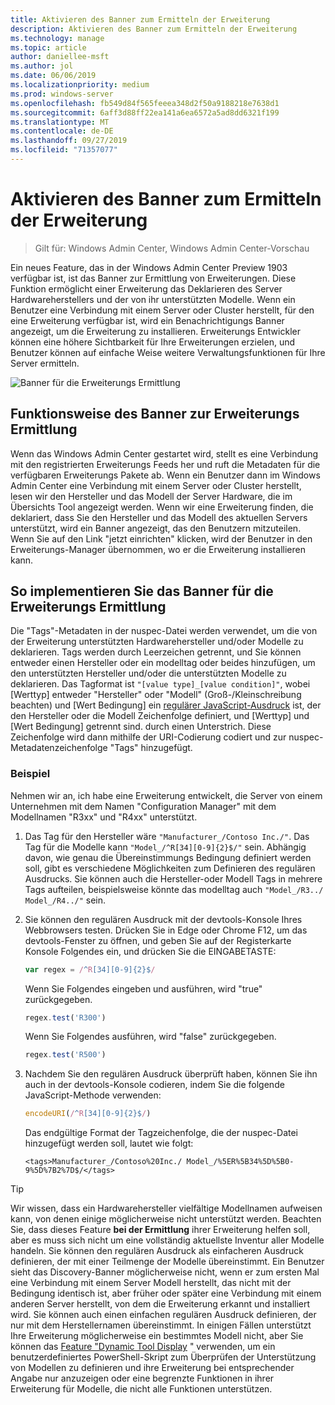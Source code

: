 ```yaml
---
title: Aktivieren des Banner zum Ermitteln der Erweiterung
description: Aktivieren des Banner zum Ermitteln der Erweiterung
ms.technology: manage
ms.topic: article
author: daniellee-msft
ms.author: jol
ms.date: 06/06/2019
ms.localizationpriority: medium
ms.prod: windows-server
ms.openlocfilehash: fb549d84f565feeea348d2f50a9188218e7638d1
ms.sourcegitcommit: 6aff3d88ff22ea141a6ea6572a5ad8dd6321f199
ms.translationtype: MT
ms.contentlocale: de-DE
ms.lasthandoff: 09/27/2019
ms.locfileid: "71357077"
---
```

# <a name="enabling-the-extension-discovery-banner"></a>Aktivieren des Banner zum Ermitteln der Erweiterung

>Gilt für: Windows Admin Center, Windows Admin Center-Vorschau

Ein neues Feature, das in der Windows Admin Center Preview 1903 verfügbar ist, ist das Banner zur Ermittlung von Erweiterungen. Diese Funktion ermöglicht einer Erweiterung das Deklarieren des Server Hardwareherstellers und der von ihr unterstützten Modelle. Wenn ein Benutzer eine Verbindung mit einem Server oder Cluster herstellt, für den eine Erweiterung verfügbar ist, wird ein Benachrichtigungs Banner angezeigt, um die Erweiterung zu installieren. Erweiterungs Entwickler können eine höhere Sichtbarkeit für Ihre Erweiterungen erzielen, und Benutzer können auf einfache Weise weitere Verwaltungsfunktionen für Ihre Server ermitteln.

![Banner für die Erweiterungs Ermittlung](../../media/extend-guides-extension-discovery-banner/extension-discovery-banner.png)

## <a name="how-the-extension-discovery-banner-works"></a>Funktionsweise des Banner zur Erweiterungs Ermittlung

Wenn das Windows Admin Center gestartet wird, stellt es eine Verbindung mit den registrierten Erweiterungs Feeds her und ruft die Metadaten für die verfügbaren Erweiterungs Pakete ab. Wenn ein Benutzer dann im Windows Admin Center eine Verbindung mit einem Server oder Cluster herstellt, lesen wir den Hersteller und das Modell der Server Hardware, die im Übersichts Tool angezeigt werden. Wenn wir eine Erweiterung finden, die deklariert, dass Sie den Hersteller und das Modell des aktuellen Servers unterstützt, wird ein Banner angezeigt, das den Benutzern mitzuteilen. Wenn Sie auf den Link "jetzt einrichten" klicken, wird der Benutzer in den Erweiterungs-Manager übernommen, wo er die Erweiterung installieren kann.

## <a name="how-to-implement-the-extension-discovery-banner"></a>So implementieren Sie das Banner für die Erweiterungs Ermittlung

Die "Tags"-Metadaten in der nuspec-Datei werden verwendet, um die von der Erweiterung unterstützten Hardwarehersteller und/oder Modelle zu deklarieren. Tags werden durch Leerzeichen getrennt, und Sie können entweder einen Hersteller oder ein modelltag oder beides hinzufügen, um den unterstützten Hersteller und/oder die unterstützten Modelle zu deklarieren. Das Tagformat ist ``"[value type]_[value condition]"``, wobei [Werttyp] entweder "Hersteller" oder "Modell" (Groß-/Kleinschreibung beachten) und [Wert Bedingung] ein [regulärer JavaScript-Ausdruck](https://developer.mozilla.org/en-US/docs/Web/JavaScript/Guide/Regular_Expressions) ist, der den Hersteller oder die Modell Zeichenfolge definiert, und [Werttyp] und [Wert Bedingung] getrennt sind. durch einen Unterstrich. Diese Zeichenfolge wird dann mithilfe der URI-Codierung codiert und zur nuspec-Metadatenzeichenfolge "Tags" hinzugefügt.

### <a name="example"></a>Beispiel

Nehmen wir an, ich habe eine Erweiterung entwickelt, die Server von einem Unternehmen mit dem Namen "Configuration Manager" mit dem Modellnamen "R3xx" und "R4xx" unterstützt.

1. Das Tag für den Hersteller wäre ``"Manufacturer_/Contoso Inc./"``. Das Tag für die Modelle kann ``"Model_/^R[34][0-9]{2}$/"`` sein. Abhängig davon, wie genau die Übereinstimmungs Bedingung definiert werden soll, gibt es verschiedene Möglichkeiten zum Definieren des regulären Ausdrucks. Sie können auch die Hersteller-oder Modell Tags in mehrere Tags aufteilen, beispielsweise könnte das modelltag auch ``"Model_/R3../ Model_/R4../"`` sein.
2. Sie können den regulären Ausdruck mit der devtools-Konsole Ihres Webbrowsers testen. Drücken Sie in Edge oder Chrome F12, um das devtools-Fenster zu öffnen, und geben Sie auf der Registerkarte Konsole Folgendes ein, und drücken Sie die EINGABETASTE:

   ```javascript
   var regex = /^R[34][0-9]{2}$/
   ```

   Wenn Sie Folgendes eingeben und ausführen, wird "true" zurückgegeben.

   ```javascript
   regex.test('R300')
   ```

   Wenn Sie Folgendes ausführen, wird "false" zurückgegeben.

   ```javascript
   regex.test('R500')
   ```

3. Nachdem Sie den regulären Ausdruck überprüft haben, können Sie ihn auch in der devtools-Konsole codieren, indem Sie die folgende JavaScript-Methode verwenden:

   ```javascript
   encodeURI(/^R[34][0-9]{2}$/)
   ```

   Das endgültige Format der Tagzeichenfolge, die der nuspec-Datei hinzugefügt werden soll, lautet wie folgt:

   ```
   <tags>Manufacturer_/Contoso%20Inc./ Model_/%5ER%5B34%5D%5B0-9%5D%7B2%7D$/</tags>
   ```

> [!Tip]
> Wir wissen, dass ein Hardwarehersteller vielfältige Modellnamen aufweisen kann, von denen einige möglicherweise nicht unterstützt werden. Beachten Sie, dass dieses Feature **bei der Ermittlung** ihrer Erweiterung helfen soll, aber es muss sich nicht um eine vollständig aktuellste Inventur aller Modelle handeln. Sie können den regulären Ausdruck als einfacheren Ausdruck definieren, der mit einer Teilmenge der Modelle übereinstimmt. Ein Benutzer sieht das Discovery-Banner möglicherweise nicht, wenn er zum ersten Mal eine Verbindung mit einem Server Modell herstellt, das nicht mit der Bedingung identisch ist, aber früher oder später eine Verbindung mit einem anderen Server herstellt, von dem die Erweiterung erkannt und installiert wird. Sie können auch einen einfachen regulären Ausdruck definieren, der nur mit dem Herstellernamen übereinstimmt. In einigen Fällen unterstützt Ihre Erweiterung möglicherweise ein bestimmtes Modell nicht, aber Sie können das [Feature "Dynamic Tool Display](./dynamic-tool-display.md) " verwenden, um ein benutzerdefiniertes PowerShell-Skript zum Überprüfen der Unterstützung von Modellen zu definieren und ihre Erweiterung bei entsprechender Angabe nur anzuzeigen oder eine begrenzte Funktionen in ihrer Erweiterung für Modelle, die nicht alle Funktionen unterstützen.